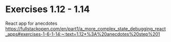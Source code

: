 # Exercises 1.12 - 1.14

React app for anecdotes https://fullstackopen.com/en/part1/a_more_complex_state_debugging_react_apps#exercises-1-6-1-14:~:text=1.12*%3A%20anecdotes%20step%201
